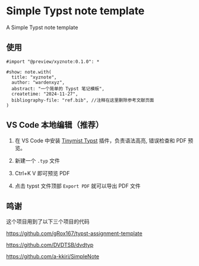 # Simple Typst note template

A Simple Typst note template

## 使用

```typ
#import "@preview/xyznote:0.1.0": *

#show: note.with(
  title: "xyznote",
  author: "wardenxyz",
  abstract: "一个简单的 Typst 笔记模板",
  createtime: "2024-11-27",
  bibliography-file: "ref.bib", //注释在这里删除参考文献页面
)
```

## VS Code 本地编辑（推荐）

1. 在 VS Code 中安装 [Tinymist Typst](https://marketplace.visualstudio.com/items?itemName=myriad-dreamin.tinymist) 插件，负责语法高亮, 错误检查和 PDF 预览。

2. 新建一个 `.typ` 文件

3. Ctrl+K V 即可预览 PDF

4. 点击 typst 文件顶部 `Export PDF` 就可以导出 PDF 文件

## 鸣谢

这个项目用到了以下三个项目的代码

https://github.com/gRox167/typst-assignment-template

https://github.com/DVDTSB/dvdtyp

https://github.com/a-kkiri/SimpleNote
